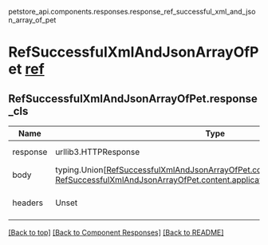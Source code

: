 <a name="top"></a>
petstore_api.components.responses.response_ref_successful_xml_and_json_array_of_pet
# RefSuccessfulXmlAndJsonArrayOfPet [ref](../../components/responses/response_successful_xml_and_json_array_of_pet)<a id="response_ref_successful_xml_and_json_array_of_pet" ></a>

## <a id="response_ref_successful_xml_and_json_array_of_petresponse_cls" >RefSuccessfulXmlAndJsonArrayOfPet.response_cls</a>
Name | Type | Description  | Notes
------------- | ------------- | ------------- | -------------
response | urllib3.HTTPResponse | Raw response |
body | typing.Union[[RefSuccessfulXmlAndJsonArrayOfPet.content.application_xml.schema](../../components/responses/response_successful_xml_and_json_array_of_pet.md#response_successful_xml_and_json_array_of_petcontentapplication_xmlschema), [RefSuccessfulXmlAndJsonArrayOfPet.content.application_json.schema](../../components/responses/response_successful_xml_and_json_array_of_pet.md#response_successful_xml_and_json_array_of_petcontentapplication_jsonschema), ] |  |
headers | Unset | headers were not defined |

[[Back to top]](#top) [[Back to Component Responses]](../../../README.md#Component-Responses) [[Back to README]](../../../README.md)
